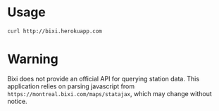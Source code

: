 # Usage

`curl http://bixi.herokuapp.com`

# Warning

Bixi does not provide an official API for querying station data. This application
relies on parsing javascript from `https://montreal.bixi.com/maps/statajax`,
which may change without notice.